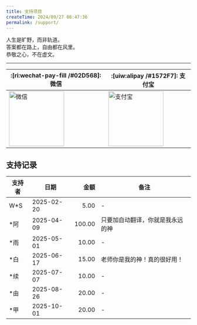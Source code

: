 ```yaml
---
title: 支持项目
createTime: 2024/09/27 08:47:36
permalink: /support/
---
```


人生是旷野，而非轨道。  
答案都在路上，自由都在风里。  
恭敬之心，不在虚文。  

---

| :[ri:wechat-pay-fill /#02D568]: 微信 | :[uiw:alipay /#1572F7]: 支付宝 |
| -------------------------------------- | ----------------------------------------- |
| <img src="https://img.moetranslate.top/wechat.png" alt="微信" width="150" /> | <img src="https://img.moetranslate.top/alipay.jpg" alt="支付宝" width="150" /> |


## 支持记录

| 支持者 | 日期         |     金额 | 备注               |
|----|------------|-------:|------------------|
| W*S | 2025-02-20 |   5.00 | -                |
| *阿 | 2025-04-09 | 100.00 | 只要加自动翻译，你就是我永远的神 |
| *雨 | 2025-05-01 |  10.00 | -                |
| *白 | 2025-06-17 |  15.00 | 老师你是我的神！真的很好用！   |
| *续 | 2025-07-07 |  10.00 | -                |
| *由 | 2025-08-26 |  20.00 | -                |
| *甲 | 2025-10-01 |  20.00 | -                |
